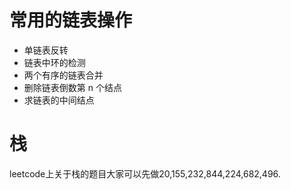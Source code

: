 # 常用的链表操作
- 单链表反转
- 链表中环的检测
- 两个有序的链表合并
- 删除链表倒数第 n 个结点
- 求链表的中间结点

# 栈

leetcode上关于栈的题目大家可以先做20,155,232,844,224,682,496.